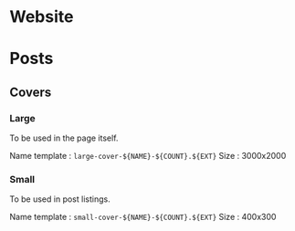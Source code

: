# Website

# Posts
## Covers
### Large
To be used in the page itself.

Name template
: `large-cover-${NAME}-${COUNT}.${EXT}`
Size
: 3000x2000

### Small
To be used in post listings.

Name template
: `small-cover-${NAME}-${COUNT}.${EXT}`
Size
: 400x300

